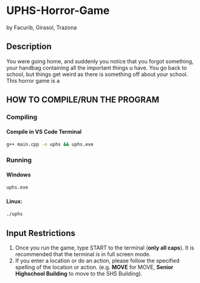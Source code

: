 # UPHS-Horror-Game
by Facurib, Girasol, Trazona

## Description
You were going home, and suddenly you notice that you forgot something,
your handbag containing all the important things u have. You go back to school, but things
get weird as there is something off about your school. This horror game is a 

## HOW TO COMPILE/RUN THE PROGRAM
### Compiling
#### Compile in VS Code Terminal
```sh
g++ main.cpp -o uphs && uphs.exe
```

### Running
#### Windows
```cmd
uphs.exe
```

#### Linux:
```sh
./uphs
```

## Input Restrictions
1. Once you run the game, type START to the terminal (**only all caps**). It is recommended that the terminal is in full screen mode.
2. If you enter a location or do an action, please follow the specified spelling of the location or action. (e.g. **MOVE** for MOVE, **Senior Highschool Building** to move to the SHS Building). 
